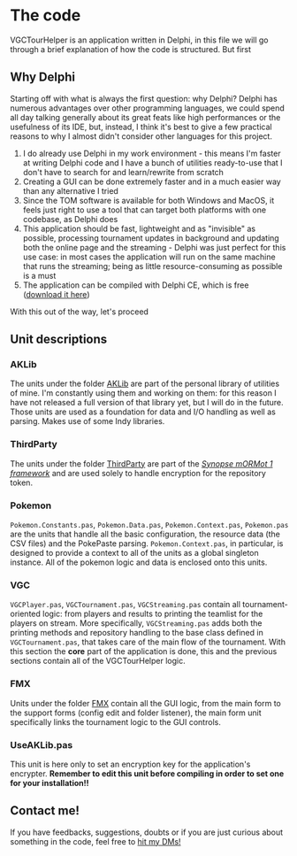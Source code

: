 # The code

VGCTourHelper is an application written in Delphi, in this file we will go through a brief explanation of how the code is structured.
But first

## Why Delphi

Starting off with what is always the first question: why Delphi?
Delphi has numerous advantages over other programming languages, we could spend all day talking generally about its great feats like high performances or the usefulness of its IDE, but, instead, I think it's best to give a few practical reasons to why I almost didn't consider other languages for this project.
1. I do already use Delphi in my work environment - this means I'm faster at writing Delphi code and I have a bunch of utilities ready-to-use that I don't have to search for and learn/rewrite from scratch
2. Creating a GUI can be done extremely faster and in a much easier way than any alternative I tried
3. Since the TOM software is available for both Windows and MacOS, it feels just right to use a tool that can target both platforms with one codebase, as Delphi does
4. This application should be fast, lightweight and as "invisible" as possible, processing tournament updates in background and updating both the online page and the streaming - Delphi was just perfect for this use case: in most cases the application will run on the same machine that runs the streaming; being as little resource-consuming as possible is a must
5. The application can be compiled with Delphi CE, which is free ([download it here](https://www.embarcadero.com/products/delphi/starter/free-download))

With this out of the way, let's proceed

## Unit descriptions

### AKLib

The units under the folder [AKLib](../Source/AKLib) are part of the personal library of utilities of mine. I'm constantly using them and working on them: for this reason I have not released a full version of that library yet, but I will do in the future. Those units are used as a foundation for data and I/O handling as well as parsing. Makes use of some Indy libraries.

### ThirdParty

The units under the folder [ThirdParty](../Source/ThirdParty) are part of the [*Synopse mORMot 1 framework*](https://github.com/synopse/mORMot) and are used solely to handle encryption for the repository token.

### Pokemon

`Pokemon.Constants.pas`, `Pokemon.Data.pas`, `Pokemon.Context.pas`, `Pokemon.pas` are the units that handle all the basic configuration, the resource data (the CSV files) and the PokePaste parsing. `Pokemon.Context.pas`, in particular, is designed to provide a context to all of the units as a global singleton instance.
All of the pokemon logic and data is enclosed onto this units.

### VGC

`VGCPlayer.pas`, `VGCTournament.pas`, `VGCStreaming.pas` contain all tournament-oriented logic: from players and results to printing the teamlist for the players on stream. More specifically, `VGCStreaming.pas` adds both the printing methods and repository handling to the base class defined in `VGCTournament.pas`, that takes care of the main flow of the tournament.
With this section the **core** part of the application is done, this and the previous sections contain all of the VGCTourHelper logic.

### FMX

Units under the folder [FMX](../Source/FMX) contain all the GUI logic, from the main form to the support forms (config edit and folder listener), the main form unit specifically links the tournament logic to the GUI controls.

### UseAKLib.pas

This unit is here only to set an encryption key for the application's encrypter.
**Remember to edit this unit before compiling in order to set one for your installation!!**

## Contact me!

If you have feedbacks, suggestions, doubts or if you are just curious about something in the code, feel free to [hit my DMs!](https://x.com/reldervgc)
